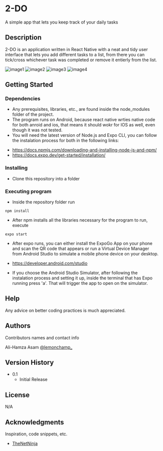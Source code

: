 # 2-DO

A simple app that lets you keep track of your daily tasks

## Description

2-DO is an application written in React Native with a neat and tidy user interface that lets you add different tasks to a list, from there you can tick/cross whichever task was completed or remove it entierly from the list.

![image1](https://i.imgur.com/NhYxRWr.png) ![image2](https://i.imgur.com/Mmw506U.png)
![image3](https://i.imgur.com/0aMFZnU.png) ![image4](https://i.imgur.com/zJo6wF2.png)



## Getting Started

### Dependencies

* Any prerequisites, libraries, etc., are found inside the node_modules folder of the project.
* The program runs on Android, because react native wrties native code for both anroid and ios, that means it should wokr for IOS as well, even though it was not tested.
* You will need the latest version of Node.js and Expo CLI, you can follow the instalation process for both in the following links: 
- https://docs.npmjs.com/downloading-and-installing-node-js-and-npm/
- https://docs.expo.dev/get-started/installation/

### Installing

* Clone this repository into a folder

### Executing program

* Inside the repository folder run
```
npm install
```
* After npm installs all the libraries necessary for the program to run, execute
```
expo start
```
* After expo runs, you can either install the ExpoGo App on your phone and scan the QR code that appears or run a Virtual Device Manager from Android Studio to simulate a mobile phone device on your desktop.
- https://developer.android.com/studio
* If you choose the Android Studio Simulator, after following the instalation process and setting it up, inside the terminal that has Expo running press 'a'. That will trigger the app to open on the simulator.

## Help

Any advice on better coding practices is much appreciated.

## Authors

Contributors names and contact info

Ali-Hamza Asam
[@lemonchamp_](https://twitter.com/lemonchamp_)

## Version History

* 0.1
    * Initial Release

## License

N/A

## Acknowledgments

Inspiration, code snippets, etc.
* [TheNetNinja](https://github.com/iamshaunjp/react-native-tutorial)